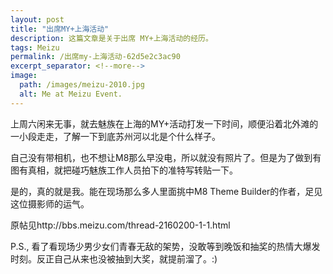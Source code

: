 ```yaml
---
layout: post
title: "出席MY+上海活动"
description: 这篇文章是关于出席 MY+上海活动的经历。
tags: Meizu
permalink: /出席my-上海活动-62d5e2c3ac90
excerpt_separator: <!--more-->
image:
  path: /images/meizu-2010.jpg
  alt: Me at Meizu Event.
---
```

上周六闲来无事，就去魅族在上海的MY+活动打发一下时间，顺便沿着北外滩的一小段走走，了解一下到底苏州河以北是个什么样子。
<!--more-->

自己没有带相机，也不想让M8那么早没电，所以就没有照片了。但是为了做到有图有真相，就把碰巧魅族工作人员拍下的准特写转贴一下。

是的，真的就是我。能在现场那么多人里面挑中M8 Theme Builder的作者，足见这位摄影师的运气。

原帖见http://bbs.meizu.com/thread-2160200-1-1.html

P.S., 看了看现场少男少女们青春无敌的架势，没敢等到晚饭和抽奖的热情大爆发时刻。反正自己从来也没被抽到大奖，就提前溜了。:)
